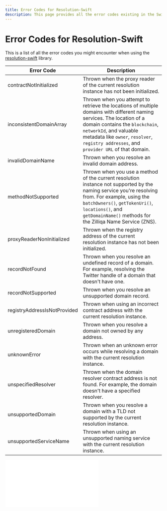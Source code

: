 ```yaml
---
title: Error Codes for Resolution-Swift
description: This page provides all the error codes existing in the Swift Resolution Library.
---
```


# Error Codes for Resolution-Swift

This is a list of all the error codes you might encounter when using the [resolution-swift](https://github.com/unstoppabledomains/resolution-swift) library.

| Error Code | Description |
|---|---|
| contractNotInitialized | Thrown when the proxy reader of the current resolution instance has not been initialized. |
| inconsistentDomainArray | Thrown when you attempt to retrieve the locations of multiple domains with different naming services. The location of a domain contains the `blockchain`, `networkId`, and valuable metadata like `owner`, `resolver`, `registry addresses`, and `provider URL` of that domain. |
| invalidDomainName | Thrown when you resolve an invalid domain address. |
| methodNotSupported | Thrown when you use a method of the current resolution instance not supported by the naming service you're resolving from. For example, using the `batchOwners()`, `getTokenUri()`, `locations()`, and `getDomainName()` methods for the Zilliqa Name Service (ZNS). |
| proxyReaderNonInitialized | Thrown when the registry address of the current resolution instance has not been initialized. |
| recordNotFound | Thrown when you resolve an undefined record of a domain. For example, resolving the Twitter handle of a domain that doesn't have one. |
| recordNotSupported | Thrown when you resolve an unsupported domain record. |
| registryAddressIsNotProvided | Thrown when using an incorrect contract address with the current resolution instance. |
| unregisteredDomain | Thrown when you resolve a domain not owned by any address. |
| unknownError | Thrown when an unknown error occurs while resolving a domain with the current resolution instance. |
| unspecifiedResolver | Thrown when the domain resolver contract address is not found. For example, the domain doesn't have a specified resolver. |
| unsupportedDomain | Thrown when you resolve a domain with a TLD not supported by the current resolution instance. |
| unsupportedServiceName | Thrown when using an unsupported naming service with the current resolution instance. |

<embed src="/snippets/_discord.md" />
